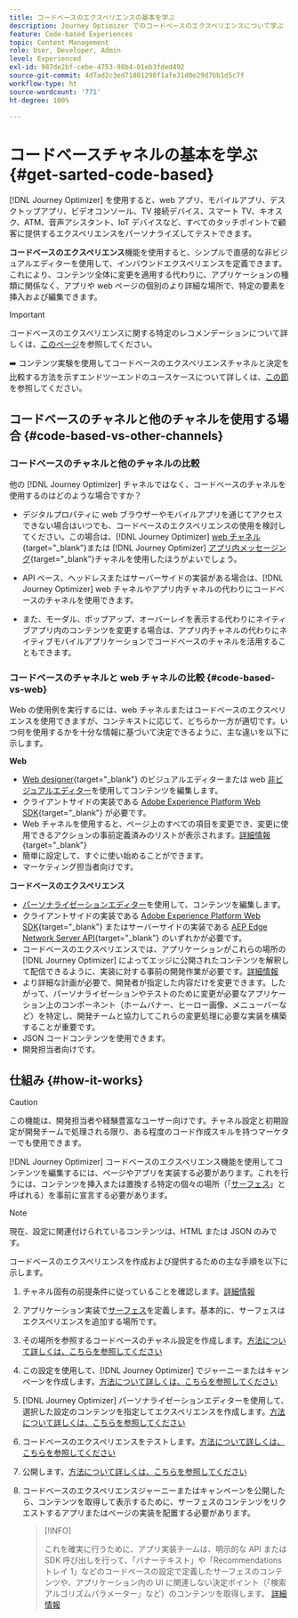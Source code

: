 ```yaml
---
title: コードベースのエクスペリエンスの基本を学ぶ
description: Journey Optimizer でのコードベースのエクスペリエンスについて学ぶ
feature: Code-based Experiences
topic: Content Management
role: User, Developer, Admin
level: Experienced
exl-id: 987de2bf-cebe-4753-98b4-01eb3fded492
source-git-commit: 4d7ad2c3ed71801298f1afe31d0e29d7bb1d5c7f
workflow-type: ht
source-wordcount: '771'
ht-degree: 100%

---
```


# コードベースチャネルの基本を学ぶ {#get-sarted-code-based}

[!DNL Journey Optimizer] を使用すると、web アプリ、モバイルアプリ、デスクトップアプリ、ビデオコンソール、TV 接続デバイス、スマート TV、キオスク、ATM、音声アシスタント、IoT デバイスなど、すべてのタッチポイントで顧客に提供するエクスペリエンスをパーソナライズしてテストできます。

**コードベースのエクスペリエンス**&#x200B;機能を使用すると、シンプルで直感的な非ビジュアルエディターを使用して、インバウンドエクスペリエンスを定義できます。これにより、コンテンツ全体に変更を適用する代わりに、アプリケーションの種類に関係なく、アプリや web ページの個別のより詳細な場所で、特定の要素を挿入および編集できます。

<!--[!DNL Journey Optimizer] allows you to compose and deliver content on any inbound device in a developer-focused workflow. You can leverage all the personalization capabilities, and preview what will be published. The content can be static (images, text, JSON, HTML) or dynamic (offers, decisions, recommendations). You can also insert custom content actions in your omni-channel journeys.-->

>[!IMPORTANT]
>
>コードベースのエクスペリエンスに関する特定のレコメンデーションについて詳しくは、[このページ](code-based-prerequisites.md)を参照してください。


<!--Discover the detailed steps to create a code-based campaign in this video.-->

<!--[Learn how to create a code-based campaign in this video](#video)-->

➡️ コンテンツ実験を使用してコードベースのエクスペリエンスチャネルと決定を比較する方法を示すエンドツーエンドのユースケースについて詳しくは、[この節](../experience-decisioning/experience-decisioning-uc.md)を参照してください。

## コードベースのチャネルと他のチャネルを使用する場合 {#code-based-vs-other-channels}

### コードベースのチャネルと他のチャネルの比較

他の [!DNL Journey Optimizer] チャネルではなく、コードベースのチャネルを使用するのはどのような場合ですか？

* デジタルプロパティに web ブラウザーやモバイルアプリを通じてアクセスできない場合はいつでも、コードベースのエクスペリエンスの使用を検討してください。この場合は、[!DNL Journey Optimizer] [web チャネル](../web/get-started-web.md){target="_blank"}または [!DNL Journey Optimizer] [アプリ内メッセージング](../../rp_landing_pages/in-app-landing-page.md){target="_blank"}チャネルを使用したほうがよいでしょう。

<!--* You can use the code-based channel as an alternative to the [!DNL Journey Optimizer] web channel if your website cannot be loaded into the [web designer](../web/web-visual-editor.md){target="_blank"} visual editor or if you cannot use the [browser extension](../web/web-prerequisites.md#visual-authoring-prerequisites){target="_blank"} that powers visual authoring for web channel.-->

* API ベース、ヘッドレスまたはサーバーサイドの実装がある場合は、[!DNL Journey Optimizer] web チャネルやアプリ内チャネルの代わりにコードベースのチャネルを使用できます。

* また、モーダル、ポップアップ、オーバーレイを表示する代わりにネイティブアプリ内のコンテンツを変更する場合は、アプリ内チャネルの代わりにネイティブモバイルアプリケーションでコードベースのチャネルを活用することもできます。

### コードベースのチャネルと web チャネルの比較 {#code-based-vs-web}

Web の使用例を実行するには、web チャネルまたはコードベースのエクスペリエンスを使用できますが、コンテキストに応じて、どちらか一方が適切です。いつ何を使用するかを十分な情報に基づいて決定できるように、主な違いを以下に示します。

**Web**

* [Web designer](../web/web-visual-editor.md){target="_blank"} のビジュアルエディターまたは web [非ビジュアルエディター](../web/web-non-visual-editor.md)を使用してコンテンツを編集します。
* クライアントサイドの実装である [Adobe Experience Platform Web SDK](https://experienceleague.adobe.com/docs/platform-learn/implement-web-sdk/overview.html?lang=ja){target="_blank"} が必要です。
  <!--* You need the [Adobe Experience Cloud Visual Editing Helper](https://chrome.google.com/webstore/detail/adobe-experience-cloud-vi/kgmjjkfjacffaebgpkpcllakjifppnca){target="_blank"} extension installed on your web browser. [Learn more](../web/web-prerequisites.md){target="_blank"}-->
* Web チャネルを使用すると、ページ上のすべての項目を変更でき、変更に使用できるアクションの事前定義済みのリストが表示されます。[詳細情報](../web/web-visual-editor.md){target="_blank"}
* 簡単に設定して、すぐに使い始めることができます。
* マーケティング担当者向けです。

**コードベースのエクスペリエンス**

* [パーソナライゼーションエディター](create-code-based.md#edit-code)を使用して、コンテンツを編集します。
* クライアントサイドの実装である [Adobe Experience Platform Web SDK](https://experienceleague.adobe.com/docs/platform-learn/implement-web-sdk/overview.html?lang=ja){target="_blank"} またはサーバーサイドの実装である [AEP Edge Network Server API](https://experienceleague.adobe.com/docs/experience-platform/edge-network-server-api/data-collection/interactive-data-collection.html?lang=ja){target="_blank"} のいずれかが必要です。
* コードベースのエクスペリエンスでは、アプリケーションがこれらの場所の [!DNL Journey Optimizer] によってエッジに公開されたコンテンツを解釈して配信できるように、実装に対する事前の開発作業が必要です。[詳細情報](code-based-surface.md)
* より詳細な計画が必要で、開発者が指定した内容だけを変更できます。したがって、パーソナライゼーションやテストのために変更が必要なアプリケーション上のコンポーネント（ホームバナー、ヒーロー画像、メニューバーなど）を特定し、開発チームと協力してこれらの変更処理に必要な実装を構築することが重要です。
* JSON コードコンテンツを使用できます。
* 開発担当者向けです。

## 仕組み {#how-it-works}

>[!CAUTION]
>
>この機能は、開発担当者や経験豊富なユーザー向けです。チャネル設定と初期設定が開発チームで処理される限り、ある程度のコード作成スキルを持つマーケターでも使用できます。

[!DNL Journey Optimizer] コードベースのエクスペリエンス機能を使用してコンテンツを編集するには、ページやアプリを実装する必要があります。これを行うには、コンテンツを挿入または置換する特定の個々の場所（「[サーフェス](code-based-surface.md)」と呼ばれる）を事前に宣言する必要があります。

>[!NOTE]
>
>現在、設定に関連付けられているコンテンツは、HTML または JSON のみです。

コードベースのエクスペリエンスを作成および提供するための主な手順を以下に示します。

1. チャネル固有の前提条件に従っていることを確認します。[詳細情報](code-based-prerequisites.md)

1. アプリケーション実装で[サーフェス](code-based-surface.md#surface-definition)を定義します。基本的に、サーフェスはエクスペリエンスを追加する場所です。

1. その場所を参照するコードベースのチャネル設定を作成します。[方法について詳しくは、こちらを参照してください](code-based-configuration.md#create-code-based-configuration)

1. この設定を使用して、[!DNL Journey Optimizer] でジャーニーまたはキャンペーンを作成します。[方法について詳しくは、こちらを参照してください](create-code-based.md#create-code-based-campaign)

1. [!DNL Journey Optimizer] パーソナライゼーションエディターを使用して、選択した設定のコンテンツを指定してエクスペリエンスを作成します。[方法について詳しくは、こちらを参照してください](create-code-based.md#edit-code)

1. コードベースのエクスペリエンスをテストします。[方法について詳しくは、こちらを参照してください](test-code-based.md)

1. 公開します。[方法について詳しくは、こちらを参照してください](publish-code-based.md)

1. コードベースのエクスペリエンスジャーニーまたはキャンペーンを公開したら、コンテンツを取得して表示するために、サーフェスのコンテンツをリクエストするアプリまたはページの実装を配置する必要があります。

   >[!INFO]
   >
   >これを確実に行うために、アプリ実装チームは、明示的な API または SDK 呼び出しを行って、「バナーテキスト」や「Recommendations トレイ 1」などのコードベースの設定で定義したサーフェスのコンテンツや、アプリケーション内の UI に関連しない決定ポイント（「検索アルゴリズムパラメーター」など）のコンテンツを取得します。<!--In this case, the implementation team is responsible for rendering or otherwise interpreting and acting on the returned content.--> [詳細情報](code-based-implementation-samples.md)

